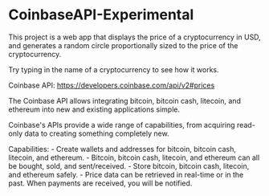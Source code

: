 # CoinbaseAPI-Experimental

This project is a web app that displays the price of a cryptocurrency in USD, and generates a random circle proportionally sized to the price of the cryptocurrency. 

Try typing in the name of a cryptocurrency to
see how it works.

Coinbase API: https://developers.coinbase.com/api/v2#prices

The Coinbase API allows integrating bitcoin, bitcoin cash, litecoin, and ethereum into new and existing applications simple.

Coinbase's APIs provide a wide range of capabilities, from acquiring read-only data to creating something completely new.

Capabilities: 
    - Create wallets and addresses for bitcoin, bitcoin cash, litecoin, and ethereum.
    - Bitcoin, bitcoin cash, litecoin, and ethereum can all be bought, sold, and sent/received.
    - Store bitcoin, bitcoin cash, litecoin, and ethereum safely.
    - Price data can be retrieved in real-time or in the past.
        When payments are received, you will be notified.
